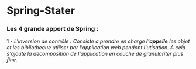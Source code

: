 # Spring-Stater
### Les 4 grande apport de Spring :
1 -  *L'inversion de contrôle : Consiste a prendre en charge __l'appelle__ les objet et les bibliotheque utiliser par l'application web pendant l'utisation.
      A cela s'ajoute la decomposition de l'application en couche de granulariter plus fine.*
